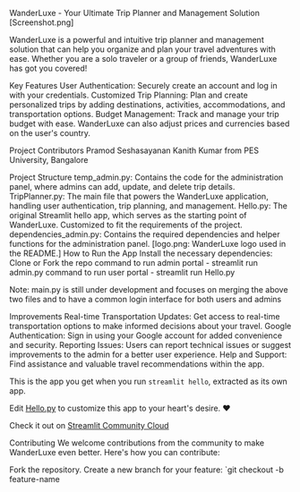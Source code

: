 WanderLuxe - Your Ultimate Trip Planner and Management Solution
[Screenshot.png]

WanderLuxe is a powerful and intuitive trip planner and management solution that can help you organize and plan your travel adventures with ease. Whether you are a solo traveler or a group of friends, WanderLuxe has got you covered!

Key Features
User Authentication: Securely create an account and log in with your credentials.
Customized Trip Planning: Plan and create personalized trips by adding destinations, activities, accommodations, and transportation options.
Budget Management: Track and manage your trip budget with ease. WanderLuxe can also adjust prices and currencies based on the user's country.

Project Contributors
Pramod Seshasayanan
Kanith Kumar
from PES University, Bangalore

Project Structure
temp_admin.py: Contains the code for the administration panel, where admins can add, update, and delete trip details.
TripPlanner.py: The main file that powers the WanderLuxe application, handling user authentication, trip planning, and management.
Hello.py: The original Streamlit hello app, which serves as the starting point of WanderLuxe. Customized to fit the requirements of the project.
dependencies_admin.py: Contains the required dependencies and helper functions for the administration panel.
[logo.png: WanderLuxe logo used in the README.]
How to Run the App
Install the necessary dependencies: 
Clone or Fork the repo
command to run admin portal - streamlit run admin.py
command to run user portal - streamlit run Hello.py

Note: main.py is still under development and focuses on merging the above two files and to have a common login interface for both users and admins

Improvements
Real-time Transportation Updates: Get access to real-time transportation options to make informed decisions about your travel.
Google Authentication: Sign in using your Google account for added convenience and security.
Reporting Issues: Users can report technical issues or suggest improvements to the admin for a better user experience.
Help and Support: Find assistance and valuable travel recommendations within the app.

This is the app you get when you run `streamlit hello`, extracted as its own app.

Edit [Hello.py](./Hello.py) to customize this app to your heart's desire. ❤️

Check it out on [Streamlit Community Cloud]()


Contributing
We welcome contributions from the community to make WanderLuxe even better. Here's how you can contribute:

Fork the repository.
Create a new branch for your feature: `git checkout -b feature-name
